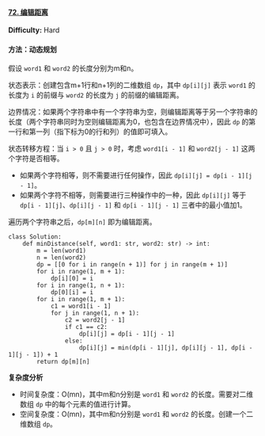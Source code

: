 #### [72. 编辑距离](https://leetcode-cn.com/problems/edit-distance/)

**Difficulty:** Hard

#### 方法：动态规划

假设 `word1` 和 `word2` 的长度分别为m和n。

状态表示：创建包含m+1行和n+1列的二维数组 `dp`，其中 `dp[i][j]` 表示 `word1` 的长度为 `i` 的前缀与 `word2` 的长度为 `j` 的前缀的编辑距离。

边界情况：如果两个字符串中有一个字符串为空，则编辑距离等于另一个字符串的长度（两个字符串同时为空则编辑距离为0，也包含在边界情况中），因此 `dp` 的第一行和第一列（指下标为0的行和列）的值即可填入。

状态转移方程：当 `i > 0` 且 `j > 0` 时，考虑 `word1[i - 1]` 和 `word2[j - 1]` 这两个字符是否相等。

- 如果两个字符相等，则不需要进行任何操作，因此 `dp[i][j] = dp[i - 1][j - 1]`。
- 如果两个字符不相等，则需要进行三种操作中的一种，因此 `dp[i][j]` 等于 `dp[i - 1][j]`、`dp[i][j - 1]` 和 `dp[i - 1][j - 1]` 三者中的最小值加1。

遍历两个字符串之后，`dp[m][n]` 即为编辑距离。

```
class Solution:
    def minDistance(self, word1: str, word2: str) -> int:
        m = len(word1)
        n = len(word2)
        dp = [[0 for i in range(n + 1)] for j in range(m + 1)]
        for i in range(1, m + 1):
            dp[i][0] = i
        for i in range(1, n + 1):
            dp[0][i] = i
        for i in range(1, m + 1):
            c1 = word1[i - 1]
            for j in range(1, n + 1):
                c2 = word2[j - 1]
                if c1 == c2:
                    dp[i][j] = dp[i - 1][j - 1]
                else:
                    dp[i][j] = min(dp[i - 1][j], dp[i][j - 1], dp[i - 1][j - 1]) + 1
        return dp[m][n]
```

**复杂度分析**

- 时间复杂度：O(mn)，其中m和n分别是 `word1` 和 `word2` 的长度。需要对二维数组 `dp` 中的每个元素的值进行计算。
- 空间复杂度：O(mn)，其中m和n分别是 `word1` 和 `word2` 的长度。创建一个二维数组 `dp`。